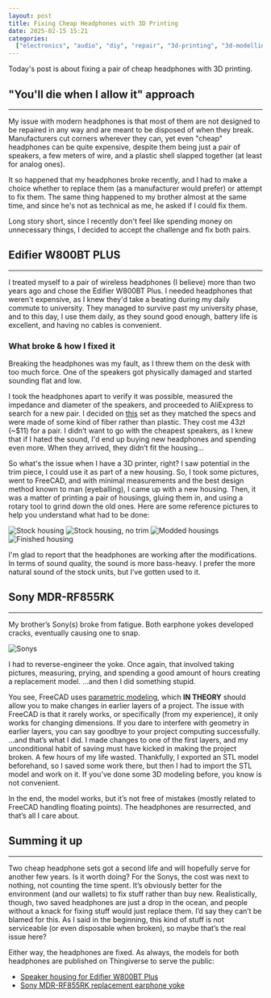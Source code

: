 ```yaml
---
layout: post
title: Fixing Cheap Headphones with 3D Printing
date: 2025-02-15 15:21
categories:
  ["electronics", "audio", "diy", "repair", "3d-printing", "3d-modelling"]
---
```


Today's post is about fixing a pair of cheap headphones with 3D printing.

## "You'll die when I allow it" approach

---

My issue with modern headphones is that most of them are not designed to be repaired in any way and are meant to be disposed of when they break. Manufacturers cut corners wherever they can, yet even "cheap" headphones can be quite expensive, despite them being just a pair of speakers, a few meters of wire, and a plastic shell slapped together (at least for analog ones).

It so happened that my headphones broke recently, and I had to make a choice whether to replace them (as a manufacturer would prefer) or attempt to fix them. The same thing happened to my brother almost at the same time, and since he's not as technical as me, he asked if I could fix them.

Long story short, since I recently don't feel like spending money on unnecessary things, I decided to accept the challenge and fix both pairs.

## Edifier W800BT PLUS

---

I treated myself to a pair of wireless headphones (I believe) more than two years ago and chose the Edifier W800BT Plus. I needed headphones that weren't expensive, as I knew they'd take a beating during my daily commute to university. They managed to survive past my university phase, and to this day, I use them daily, as they sound good enough, battery life is excellent, and having no cables is convenient.

### What broke & how I fixed it

Breaking the headphones was my fault, as I threw them on the desk with too much force. One of the speakers got physically damaged and started sounding flat and low.

I took the headphones apart to verify it was possible, measured the impedance and diameter of the speakers, and proceeded to AliExpress to search for a new pair. I decided on [this](https://www.aliexpress.com/item/1005007967122807.html) set as they matched the specs and were made of some kind of fiber rather than plastic. They cost me 43zł (~$11) for a pair. I didn’t want to go with the cheapest speakers, as I knew that if I hated the sound, I'd end up buying new headphones and spending even more. When they arrived, they didn’t fit the housing...

So what's the issue when I have a 3D printer, right? I saw potential in the trim piece, I could use it as part of a new housing. So, I took some pictures, went to FreeCAD, and with minimal measurements and the best design method known to man (eyeballing), I came up with a new housing. Then, it was a matter of printing a pair of housings, gluing them in, and using a rotary tool to grind down the old ones. Here are some reference pictures to help you understand what had to be done:

![Stock housing](../../assets/posts/fixing-cheap-headphones-with-3d-printing/stock_housing.jpeg)
![Stock housing, no trim](../../assets/posts/fixing-cheap-headphones-with-3d-printing/stock_housing_no_trim.jpeg)
![Modded housings](../../assets/posts/fixing-cheap-headphones-with-3d-printing/modded_housings.jpeg)
![Finished housing](../../assets/posts/fixing-cheap-headphones-with-3d-printing/finished_housing.jpeg)

I'm glad to report that the headphones are working after the modifications. In terms of sound quality, the sound is more bass-heavy. I prefer the more natural sound of the stock units, but I’ve gotten used to it.

## Sony MDR-RF855RK

---

My brother’s Sony(s) broke from fatigue. Both earphone yokes developed cracks, eventually causing one to snap.

![Sonys](../../assets/posts/fixing-cheap-headphones-with-3d-printing/sonys.jpeg)

I had to reverse-engineer the yoke. Once again, that involved taking pictures, measuring, prying, and spending a good amount of hours creating a replacement model. ...and then I did something stupid.

You see, FreeCAD uses [parametric modeling](https://www.sciencedirect.com/topics/engineering/parametric-modeling), which **IN THEORY** should allow you to make changes in earlier layers of a project. The issue with FreeCAD is that it rarely works, or specifically (from my experience), it only works for changing dimensions. If you dare to interfere with geometry in earlier layers, you can say goodbye to your project computing successfully. ...and that’s what I did. I made changes to one of the first layers, and my unconditional habit of saving must have kicked in making the project broken. A few hours of my life wasted. Thankfully, I exported an STL model beforehand, so I saved some work there, but then I had to import the STL model and work on it. If you've done some 3D modeling before, you know is not convenient.

In the end, the model works, but it’s not free of mistakes (mostly related to FreeCAD handling floating points). The headphones are resurrected, and that’s all I care about.

## Summing it up

---

Two cheap headphone sets got a second life and will hopefully serve for another few years. Is it worth doing? For the Sonys, the cost was next to nothing, not counting the time spent. It’s obviously better for the environment (and our wallets) to fix stuff rather than buy new. Realistically, though, two saved headphones are just a drop in the ocean, and people without a knack for fixing stuff would just replace them. I’d say they can’t be blamed for this. As I said in the beginning, this kind of stuff is not serviceable (or even disposable when broken), so maybe that’s the real issue here?

Either way, the headphones are fixed. As always, the models for both headphones are published on Thingiverse to serve the public:

- [Speaker housing for Edifier W800BT Plus](https://www.thingiverse.com/thing:6948529)
- [Sony MDR-RF855RK replacement earphone yoke](https://www.thingiverse.com/thing:6948497)
